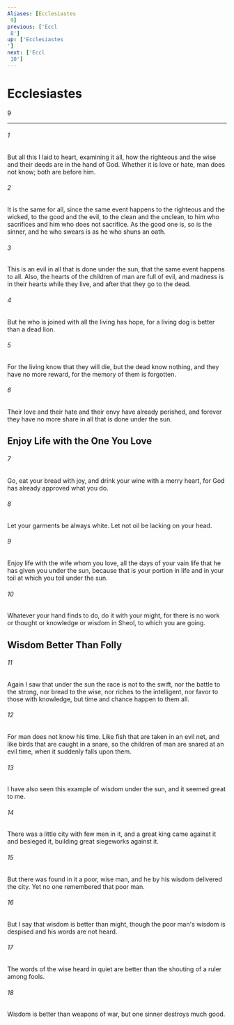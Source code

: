 ```yaml
---
Aliases: [Ecclesiastes 9]
previous: ['Eccl 8']
up: ['Ecclesiastes']
next: ['Eccl 10']
---
```

# Ecclesiastes 9

***
 

###### 1 
But all this I laid to heart, examining it all, how the righteous and the wise and their deeds are in the hand of God. Whether it is love or hate, man does not know; both are before him.  

###### 2 
It is the same for all, since the same event happens to the righteous and the wicked, to the good and the evil, to the clean and the unclean, to him who sacrifices and him who does not sacrifice. As the good one is, so is the sinner, and he who swears is as he who shuns an oath.  

###### 3 
This is an evil in all that is done under the sun, that the same event happens to all. Also, the hearts of the children of man are full of evil, and madness is in their hearts while they live, and after that they go to the dead.  

###### 4 
But he who is joined with all the living has hope, for a living dog is better than a dead lion.  

###### 5 
For the living know that they will die, but the dead know nothing, and they have no more reward, for the memory of them is forgotten.  

###### 6 
Their love and their hate and their envy have already perished, and forever they have no more share in all that is done under the sun.  ## Enjoy Life with the One You Love  

###### 7 
Go, eat your bread with joy, and drink your wine with a merry heart, for God has already approved what you do.  

###### 8 
Let your garments be always white. Let not oil be lacking on your head.  

###### 9 
Enjoy life with the wife whom you love, all the days of your vain life that he has given you under the sun, because that is your portion in life and in your toil at which you toil under the sun.  

###### 10 
Whatever your hand finds to do, do it with your might, for there is no work or thought or knowledge or wisdom in Sheol, to which you are going.  ## Wisdom Better Than Folly  

###### 11 
Again I saw that under the sun the race is not to the swift, nor the battle to the strong, nor bread to the wise, nor riches to the intelligent, nor favor to those with knowledge, but time and chance happen to them all.  

###### 12 
For man does not know his time. Like fish that are taken in an evil net, and like birds that are caught in a snare, so the children of man are snared at an evil time, when it suddenly falls upon them.  

###### 13 
I have also seen this example of wisdom under the sun, and it seemed great to me.  

###### 14 
There was a little city with few men in it, and a great king came against it and besieged it, building great siegeworks against it.  

###### 15 
But there was found in it a poor, wise man, and he by his wisdom delivered the city. Yet no one remembered that poor man.  

###### 16 
But I say that wisdom is better than might, though the poor man's wisdom is despised and his words are not heard.  

###### 17 
The words of the wise heard in quiet are better than the shouting of a ruler among fools.  

###### 18 
Wisdom is better than weapons of war, but one sinner destroys much good.

